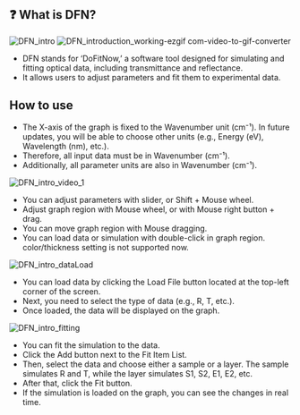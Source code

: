 ## ❓ What is DFN?

![DFN_intro](https://github.com/user-attachments/assets/422adf18-d684-4fb6-9a18-f0d39ead742a)
![DFN_introduction_working-ezgif com-video-to-gif-converter](https://github.com/user-attachments/assets/84ff8118-b318-4ad8-8315-a338fcec9d4c)

- DFN stands for ‘DoFitNow,’ a software tool designed for simulating and fitting optical data, including transmittance and reflectance.
- It allows users to adjust parameters and fit them to experimental data.



## How to use
- The X-axis of the graph is fixed to the Wavenumber unit (cm⁻¹). In future updates, you will be able to choose other units (e.g., Energy (eV), Wavelength (nm), etc.).
- Therefore, all input data must be in Wavenumber (cm⁻¹).
- Additionally, all parameter units are also in Wavenumber (cm⁻¹).

![DFN_intro_video_1](https://github.com/user-attachments/assets/32e6a531-87d8-49f9-b638-24fa5a0e278b)
- You can adjust parameters with slider, or Shift + Mouse wheel.
- Adjust graph region with Mouse wheel, or with Mouse right button + drag.
- You can move graph region with Mouse dragging.
- You can load data or simulation with double-click in graph region. color/thickness setting is not supported now.



![DFN_intro_dataLoad](https://github.com/user-attachments/assets/cd0933b9-5f92-492f-9e8f-692b622c1107)
- You can load data by clicking the Load File button located at the top-left corner of the screen.
- Next, you need to select the type of data (e.g., R, T, etc.).
- Once loaded, the data will be displayed on the graph.



![DFN_intro_fitting](https://github.com/user-attachments/assets/91453ea3-ec46-4d50-98a5-0470facab72f)
- You can fit the simulation to the data.
- Click the Add button next to the Fit Item List.
- Then, select the data and choose either a sample or a layer. The sample simulates R and T, while the layer simulates S1, S2, E1, E2, etc.
- After that, click the Fit button.
- If the simulation is loaded on the graph, you can see the changes in real time.



